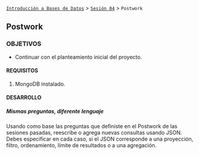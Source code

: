 [`Introducción a Bases de Datos`](../../Readme.md) > [`Sesión 04`](../Readme.md) > `Postwork`

## Postwork

### OBJETIVOS

- Continuar con el planteamiento inicial del proyecto.

#### REQUISITOS

1. MongoDB instalado.

#### DESARROLLO

##### Mismas preguntas, diferente lenguaje

Usando como base las preguntas que definiste en el Postwork de las sesiones pasadas, reescribe o agrega nuevas consultas usando JSON. Debes especificar en cada caso, si el JSON corresponde a una proyección, filtro, ordenamiento, límite de resultados o a una agregación.

